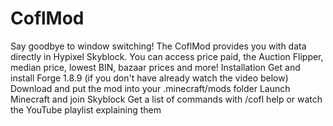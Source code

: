 # CoflMod
Say goodbye to window switching! The CoflMod provides you with data directly in Hypixel Skyblock. You can access price paid, the Auction Flipper, median price, lowest BIN, bazaar prices and more!
Installation
Get and install Forge 1.8.9 (if you don't have already watch the video below)
Download and put the mod into your .minecraft/mods folder
Launch Minecraft and join Skyblock
Get a list of commands with /cofl help or watch the YouTube playlist explaining them
